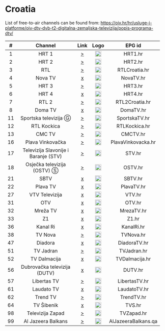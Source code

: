 <h1>Croatia</h1>

List of free-to-air channels can be found from: https://oiv.hr/hr/usluge-i-platforme/oiv-dtv-dvb-t2-digitalna-zemaljska-televizija/popis-programa-dtv/

| # | Channel                | Link                                                                 | Logo                                                     | EPG id              |
|:-:|:----------------------:|:--------------------------------------------------------------------:|:--------------------------------------------------------:|:-------------------:|
| 1  | HRT 1                 | [>](https://webtvstream.bhtelecom.ba/hls9/hrt1_1200.m3u8) | <img height="20" src="https://upload.wikimedia.org/wikipedia/commons/1/1f/HRT1-logo.png" /> | HRT1.hr |
| 2  | HRT 2                 | [>](https://webtvstream.bhtelecom.ba/hls9/hrt2_1200.m3u8) | <img height="20" src="https://upload.wikimedia.org/wikipedia/commons/d/d0/Htv2-logo.png" /> | HRT2.hr |
| 3  | RTL                   | [>](https://d1cs5tlhj75jxe.cloudfront.net/rtl/playlist.m3u8)         | <img height="20" src="https://i.imgur.com/zAjr6pO.png"/> | RTLCroatia.hr |
| 4  | Nova TV               | [x]() | <img height="20" src="https://upload.wikimedia.org/wikipedia/commons/thumb/4/4a/Nova_TV_Croatia_logo.png/512px-Nova_TV_Croatia_logo.png" /> | NovaTV.hr |
| 5  | HRT 3                 | [>](https://webtvstream.bhtelecom.ba/hls9/hrt3_1200.m3u8) | <img height="20" src="https://upload.wikimedia.org/wikipedia/commons/9/96/HRT3_Logo_aktuell.png" /> | HRT3.hr |
| 6  | HRT 4                 | [x]() | <img height="20" src="https://upload.wikimedia.org/wikipedia/commons/7/76/HRT4-logo.png" /> | HRT4.hr |
| 7  | RTL 2                 | [>](https://d1um9c09e0t5ag.cloudfront.net/rtl2/playlist.m3u8)        | <img height="20" src="https://i.imgur.com/dQLaylJ.png"/> | RTL2Croatia.hr |
| 8  | Doma TV               | [x]()      | <img height="20" src="https://upload.wikimedia.org/wikipedia/commons/thumb/1/11/Doma_TV_logo.png/512px-Doma_TV_logo.png"/> | DomaTV.hr |
| 11 | Sportska televizija Ⓖ | [>](https://stream.agatin.hr:3087/live/sptvlive.m3u8) | <img height="20" src="https://i.imgur.com/xdxjcVh.png"/> | SportskaTV.hr |
| 12 | RTL Kockica           | [>](https://d1rzyyum8t0q1e.cloudfront.net/rtl-kockica/playlist.m3u8) | <img height="20" src="https://i.imgur.com/BiSVmRa.png"/> | RTLKockica.hr |
| 13 | CMC TV                | [>](https://stream.cmctv.hr:49998/cmc/live.m3u8) | <img height="20" src="https://i.imgur.com/Fh2vawT.png"/> | CMCTV.hr |
| 16 | Plava Vinkovačka      | [>](https://player-api.new.livestream.com/accounts/26611954/events/7977299/broadcasts/237205435.secure.m3u8) | <img height="20" src="https://i.imgur.com/WJJNtQ3.jpg"/> | PlavaVinkovacka.hr |
| 17 | Televizija Slavonije i Baranje (STV) | [>](http://89.201.163.244:8080/hls/hdmi.m3u8) | <img height="20" src="https://upload.wikimedia.org/wikipedia/hr/0/04/STV.PNG"/> | STV.hr |
| 18 | Osječka televizija (OSTV) Ⓢ | [>](https://player-api.new.livestream.com/accounts/27681961/events/8347875/broadcasts/237202062.secure.m3u8) | <img height="20" src="https://i.imgur.com/o9JgEyG.png"/> | OSTV.hr |
| 21 | SBTV | [x]() | <img height="20" src="https://upload.wikimedia.org/wikipedia/commons/thumb/a/a2/SBTV_Logo.svg/480px-SBTV_Logo.svg.png"/> | SBTV.hr |
| 22 | Plava TV | [x]() | <img height="20" src="https://i.imgur.com/kJjcNlG.jpg"/> | PlavaTV.hr |
| 27 | VTV Televizija | [x]() | <img height="20" src="https://upload.wikimedia.org/wikipedia/commons/thumb/0/09/VTV_televizija_Logo.svg/640px-VTV_televizija_Logo.svg.png"/> | VTV.hr |
| 31 | OTV                   | [x]() | <img height="20" src="https://i.imgur.com/67zVdu2.png"/> | OTV.hr |
| 32 | Mreža TV              | [x]() | <img height="20" src="https://i.imgur.com/IdvKUp9.png"/> | MrezaTV.hr |
| 33 | Z1                    | [x]() | <img height="20" src="https://upload.wikimedia.org/wikipedia/hr/9/9e/Z1-tv_logo.png"/> | Z1.hr |
| 36 | Kanal Ri              | [x]() | <img height="20" src="https://kanal-ri.hr/wp-content/uploads/2022/09/kanalRi_logo_v1.png"/> | KanalRi.hr |
| 38 | TV Nova               | [>](https://stream.agatin.hr:3727/live/tvnovalive.m3u8)   | <img height="20" src="https://upload.wikimedia.org/wikipedia/hr/c/c8/TVnova-logo.png"/> | TVNova.hr |
| 47 | Diadora               | [x]() | <img height="20" src="https://i.imgur.com/qZzsASl.png"/> | DiadoraTV.hr |
| 51 | TV Jadran             | [>](https://tvjadran.stream.agatin.hr:3412/live/tvjadranlive.m3u8)   | <img height="20" src="https://upload.wikimedia.org/wikipedia/hr/9/9a/Tv_jadran_logo.png"/> | TVJadran.hr |
| 52 | TV Dalmacija          | [x]() | <img height="20" src="https://upload.wikimedia.org/wikipedia/hr/b/ba/Televizija_dalmacija_logo.jpg"/> | TVDalmacija.hr |
| 56 | Dubrovačka televizija (DUTV) | [x]() | <img height="20" src="https://dutv.hr/wp-content/uploads/2017/10/DUTV-logo-plavi-web-veci.png"/> | DUTV.hr |
| 57 | Libertas TV           | [>](https://stream.luci.xyz/hls/LTV.m3u8) | <img height="20" src="https://upload.wikimedia.org/wikipedia/hr/8/8a/LibertasTV.png"/> | LibertasTV.hr |
| 61 | Laudato TV            | [x]() | <img height="20" src="https://i.imgur.com/661SU4H.png"/> | LaudatoTV.hr |
| 62 | Trend TV              | [>](http://185.62.75.22:1935/trend/myStream/playlist.m3u8)   | <img height="20" src="https://upload.wikimedia.org/wikipedia/hr/2/22/TrendTV.jpg"/> | TrendTV.hr |
| 64 | TV Šibenik            | [x]() | <img height="20" src="https://upload.wikimedia.org/wikipedia/hr/8/80/Tv-sibenik-logo.png"/> | TVS.hr |
| 98 | Televizija Zapad      | [>](http://webtv.zapad.tv:8080/memfs/1ad23803-84c3-41c7-aa91-fce4c7eac52e.m3u8) | <img height="20" src="https://upload.wikimedia.org/wikipedia/hr/9/97/TVZ-2018.png"/> | TVZapad.hr |
| 99 | Al Jazeera Balkans    | [>](https://live-hls-web-ajb.getaj.net/AJB/index.m3u8) | <img height="20" src="https://i.imgur.com/Z1FB6wl.png"/> | AlJazeeraBalkans.qa |
